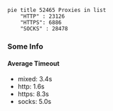 
```mermaid
pie title 52465 Proxies in list
    "HTTP" : 23126
    "HTTPS": 6886
    "SOCKS" : 28478
```

### Some Info
#### Average Timeout

- mixed: 3.4s
- http: 1.6s
- https: 8.3s
- socks: 5.0s
